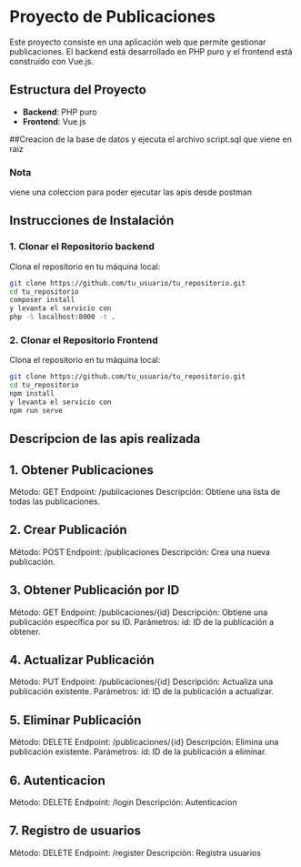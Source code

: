 # Proyecto de Publicaciones

Este proyecto consiste en una aplicación web que permite gestionar publicaciones. El backend está desarrollado en PHP puro y el frontend está construido con Vue.js.

## Estructura del Proyecto

- **Backend**: PHP puro
- **Frontend**: Vue.js

##Creacion de la base de datos y ejecuta el archivo script.sql que viene en raiz

### Nota
viene una coleccion para poder ejecutar las apis desde postman

## Instrucciones de Instalación

### 1. Clonar el Repositorio backend

Clona el repositorio   en tu máquina local:

```bash
git clone https://github.com/tu_usuario/tu_repositorio.git
cd tu_repositorio
composer install
y levanta el servicio con
php -S localhost:8000 -t .

```

### 2. Clonar el Repositorio Frontend

Clona el repositorio   en tu máquina local:


```bash
git clone https://github.com/tu_usuario/tu_repositorio.git
cd tu_repositorio
npm install
y levanta el servicio con
npm run serve
```

## Descripcion de las apis realizada

## 1. Obtener Publicaciones
Método: GET
Endpoint: /publicaciones
Descripción: Obtiene una lista de todas las publicaciones.

## 2. Crear Publicación
Método: POST
Endpoint: /publicaciones
Descripción: Crea una nueva publicación.

## 3. Obtener Publicación por ID
Método: GET
Endpoint: /publicaciones/{id}
Descripción: Obtiene una publicación específica por su ID.
Parámetros:
id: ID de la publicación a obtener.

## 4. Actualizar Publicación
Método: PUT
Endpoint: /publicaciones/{id}
Descripción: Actualiza una publicación existente.
Parámetros:
id: ID de la publicación a actualizar.

## 5. Eliminar Publicación
Método: DELETE
Endpoint: /publicaciones/{id}
Descripción: Elimina una publicación existente.
Parámetros:
id: ID de la publicación a eliminar.


## 6. Autenticacion
Método: DELETE
Endpoint: /login
Descripción: Autenticacion


## 7. Registro de usuarios
Método: DELETE
Endpoint: /register
Descripción: Registra usuarios

